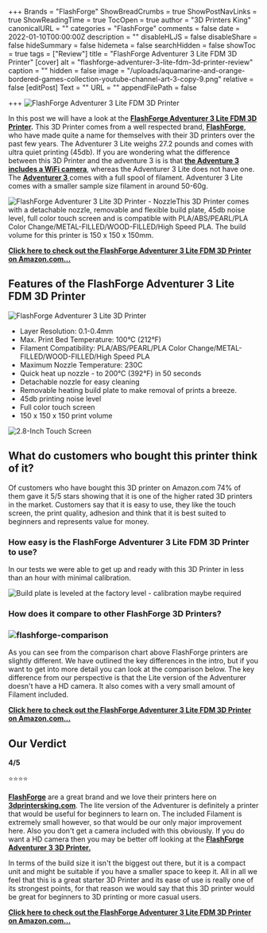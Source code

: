 +++
Brands = "FlashForge"
ShowBreadCrumbs = true
ShowPostNavLinks = true
ShowReadingTime = true
TocOpen = true
author = "3D Printers King"
canonicalURL = ""
categories = "FlashForge"
comments = false
date = 2022-01-10T00:00:00Z
description = ""
disableHLJS = false
disableShare = false
hideSummary = false
hidemeta = false
searchHidden = false
showToc = true
tags = ["Review"]
title = "FlashForge Adventurer 3 Lite FDM 3D Printer"
[cover]
alt = "flashforge-adventurer-3-lite-fdm-3d-printer-review"
caption = ""
hidden = false
image = "/uploads/aquamarine-and-orange-bordered-games-collection-youtube-channel-art-3-copy-9.png"
relative = false
[editPost]
Text = ""
URL = ""
appendFilePath = false

+++
![FlashForge Adventurer 3 Lite FDM 3D Printer](https://images-na.ssl-images-amazon.com/images/I/51kWqP8ROvL._AC_UL604_SR604,400_.jpg "FlashForge Adventurer 3 Lite FDM 3D Printer")

In this post we will have a look at the [**FlashForge Adventurer 3 Lite FDM 3D Printer**](https://www.amazon.com/FlashForge-Adventurer-Lite-FDM-Printer/dp/B07TYRGWSQ?keywords=flashforge%2Badventurer%2B3%2Blite%2Bfdm%2B3d%2Bprinter&qid=1641847684&sprefix=flashforge%2Badventurer%2B3%2Blite%2Caps%2C152&sr=8-1-spons&spLa=ZW5jcnlwdGVkUXVhbGlmaWVyPUEyMUdQMzk2MFRZM082JmVuY3J5cHRlZElkPUEwMzc1ODE0MTJPWjdZUjM3SDY3RyZlbmNyeXB0ZWRBZElkPUEwNjM1ODE2OVk0SlFOR0JZTk1DJndpZGdldE5hbWU9c3BfYXRmJmFjdGlvbj1jbGlja1JlZGlyZWN0JmRvTm90TG9nQ2xpY2s9dHJ1ZQ&th=1&linkCode=ll1&tag=crosguy-20&linkId=63efd2b3d587b8ede449a39ed3ac7617&language=en_US&ref_=as_li_ss_tl)**.**  This 3D Printer comes from a well respected brand, [**FlashForge**](/brands/flashforge), who have made quite a name for themselves with their 3D printers over the past few years.  The Adventurer 3 Lite weighs 27.2 pounds and comes with ultra quiet printing (45db).  If you are wondering what the difference between this 3D Printer and the adventure 3 is is that [**the Adventure 3 includes a WiFi camera**](https/posts/flashforge-adventurer-3-3d-printer/), whereas the Adventurer 3 Lite does not have one. The [**Adventurer 3** ](https/posts/flashforge-adventurer-3-3d-printer/)comes with a full spool of filament. Adventurer 3 Lite comes with a smaller sample size filament in around 50-60g.

![FlashForge Adventurer 3 Lite 3D Printer - Nozzle](https://m.media-amazon.com/images/S/aplus-media/sc/d9ce509f-ecf1-4b29-ac4b-93a818b1fd22.__CR0,0,600,600_PT0_SX300_V1___.jpg)This 3D Printer comes with a detachable nozzle, removable and flexible build plate, 45db noise level, full color touch screen and is compatible with PLA/ABS/PEARL/PLA Color Change/METAL-FILLED/WOOD-FILLED/High Speed PLA.  The build volume for this printer is 150 x 150 x 150mm.

[**Click here to check out the FlashForge Adventurer 3 Lite FDM 3D Printer on Amazon.com...**](https://www.amazon.com/FlashForge-Adventurer-Lite-FDM-Printer/dp/B07TYRGWSQ?keywords=flashforge%2Badventurer%2B3%2Blite%2Bfdm%2B3d%2Bprinter&qid=1641847684&sprefix=flashforge%2Badventurer%2B3%2Blite%2Caps%2C152&sr=8-1-spons&spLa=ZW5jcnlwdGVkUXVhbGlmaWVyPUEyMUdQMzk2MFRZM082JmVuY3J5cHRlZElkPUEwMzc1ODE0MTJPWjdZUjM3SDY3RyZlbmNyeXB0ZWRBZElkPUEwNjM1ODE2OVk0SlFOR0JZTk1DJndpZGdldE5hbWU9c3BfYXRmJmFjdGlvbj1jbGlja1JlZGlyZWN0JmRvTm90TG9nQ2xpY2s9dHJ1ZQ&th=1&linkCode=ll1&tag=crosguy-20&linkId=63efd2b3d587b8ede449a39ed3ac7617&language=en_US&ref_=as_li_ss_tl)

## Features of the FlashForge Adventurer 3 Lite FDM 3D Printer

![FlashForge Adventurer 3 Lite 3D Printer](https://m.media-amazon.com/images/S/aplus-media/sc/7e80f438-1d6e-439d-8ce9-bf3582807196.__CR0,0,1200,371_PT0_SX970_V1___.jpg)

* Layer Resolution: 0.1-0.4mm
* Max. Print Bed Temperature: 100°C (212°F)
* Filament Compatibility: PLA/ABS/PEARL/PLA Color Change/METAL-FILLED/WOOD-FILLED/High Speed PLA
* Maximum Nozzle Temperature: 230C
* Quick heat up nozzle - to 200°C (392°F) in 50 seconds
* Detachable nozzle for easy cleaning
* Removable heating build plate to make removal of prints a breeze.
* 45db printing noise level
* Full color touch screen
* 150 x 150 x 150 print volume

![2.8-Inch Touch Screen](https://m.media-amazon.com/images/S/aplus-media-library-service-media/1a909d86-cdba-43d7-abc4-1d46ea495ffa.__CR0,0,600,600_PT0_SX300_V1___.jpg)

## What do customers who bought this printer think of it?

Of customers who have bought this 3D printer on Amazon.com 74% of them gave it 5/5 stars showing that it is one of the higher rated 3D printers in the market.  Customers say that it is easy to use, they like the touch screen, the print quality, adhesion and think that it is best suited to beginners and represents value for money.

### How easy is the FlashForge Adventurer 3 Lite FDM 3D Printer to use?

In our tests we were able to get up and ready with this 3D Printer in less than an hour with minimal calibration.

![Build plate is leveled at the factory level - calibration maybe required](https://m.media-amazon.com/images/S/aplus-media-library-service-media/606fb83c-6ac8-46c5-95f8-58c16f478031.__CR0,0,800,800_PT0_SX300_V1___.jpg)

### How does it compare to other FlashForge 3D Printers?

### ![flashforge-comparison](/uploads/flashforge-comparison.png "flashforge-comparison")

As you can see from the comparison chart above FlashForge printers are slightly different.  We have outlined the key differences in the intro, but if you want to get into more detail you can look at the comparison below.  The key difference from our perspective is that the Lite version of the Adventurer doesn't have a HD camera.  It also comes with a very small amount of Filament included.

[**Click here to check out the FlashForge Adventurer 3 Lite FDM 3D Printer on Amazon.com...**](https://www.amazon.com/FlashForge-Adventurer-Lite-FDM-Printer/dp/B07TYRGWSQ?keywords=flashforge%2Badventurer%2B3%2Blite%2Bfdm%2B3d%2Bprinter&qid=1641847684&sprefix=flashforge%2Badventurer%2B3%2Blite%2Caps%2C152&sr=8-1-spons&spLa=ZW5jcnlwdGVkUXVhbGlmaWVyPUEyMUdQMzk2MFRZM082JmVuY3J5cHRlZElkPUEwMzc1ODE0MTJPWjdZUjM3SDY3RyZlbmNyeXB0ZWRBZElkPUEwNjM1ODE2OVk0SlFOR0JZTk1DJndpZGdldE5hbWU9c3BfYXRmJmFjdGlvbj1jbGlja1JlZGlyZWN0JmRvTm90TG9nQ2xpY2s9dHJ1ZQ&th=1&linkCode=ll1&tag=crosguy-20&linkId=63efd2b3d587b8ede449a39ed3ac7617&language=en_US&ref_=as_li_ss_tl)

## Our Verdict

**4/5**

⭐⭐⭐⭐

[**FlashForge**](/brands/flashforge) are a great brand and we love their printers here on [**3dprintersking.com**](https://3dprintersking.com).  The lite version of the Adventurer is definitely a printer that would be useful for beginners to learn on.  The included Filament is extremely small however, so that would be our only major improvement here.   Also you don't get a camera included with this obviously.  If you do want a HD camera then you may be better off looking at the [**FlashForge Adventurer 3 3D Printer.**](https/posts/flashforge-adventurer-3-3d-printer/)

In terms of the build size it isn't the biggest out there, but it is a compact unit and might be suitable if you have a smaller space to keep it.  All in all we feel that this is a great starter 3D Printer and its ease of use is really one of its strongest points, for that reason we would say that this 3D printer would be great for beginners to 3D printing or more casual users.

[**Click here to check out the FlashForge Adventurer 3 Lite FDM 3D Printer on Amazon.com...**](https://www.amazon.com/FlashForge-Adventurer-Lite-FDM-Printer/dp/B07TYRGWSQ?keywords=flashforge%2Badventurer%2B3%2Blite%2Bfdm%2B3d%2Bprinter&qid=1641847684&sprefix=flashforge%2Badventurer%2B3%2Blite%2Caps%2C152&sr=8-1-spons&spLa=ZW5jcnlwdGVkUXVhbGlmaWVyPUEyMUdQMzk2MFRZM082JmVuY3J5cHRlZElkPUEwMzc1ODE0MTJPWjdZUjM3SDY3RyZlbmNyeXB0ZWRBZElkPUEwNjM1ODE2OVk0SlFOR0JZTk1DJndpZGdldE5hbWU9c3BfYXRmJmFjdGlvbj1jbGlja1JlZGlyZWN0JmRvTm90TG9nQ2xpY2s9dHJ1ZQ&th=1&linkCode=ll1&tag=crosguy-20&linkId=63efd2b3d587b8ede449a39ed3ac7617&language=en_US&ref_=as_li_ss_tl)